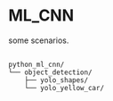 # ML_CNN
some scenarios.
```

python_ml_cnn/
└── object_detection/
    ├── yolo_shapes/
    └── yolo_yellow_car/

```

